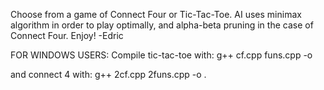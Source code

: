 Choose from a game of Connect Four or Tic-Tac-Toe. AI uses minimax algorithm in order to play optimally, and alpha-beta pruning in the case of Connect Four.
Enjoy!
-Edric

FOR WINDOWS USERS: 
Compile tic-tac-toe with:
g++ cf.cpp funs.cpp -o <name>
  
and connect 4 with:
  g++ 2cf.cpp 2funs.cpp -o <name>.
